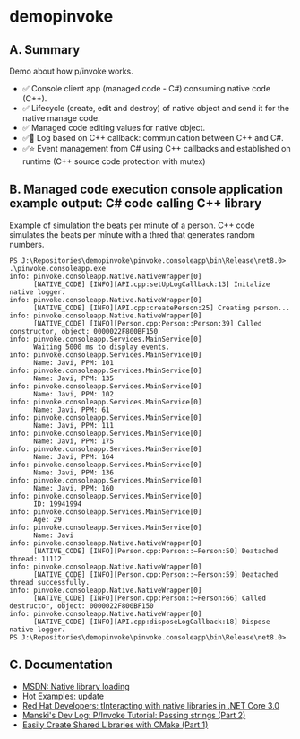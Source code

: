 # demopinvoke

## A. Summary

Demo about how p/invoke works.

- ✅ Console client app (managed code - C#) consuming native code (C++).
- ✅ Lifecycle (create, edit and destroy) of native object and send it for the native manage code.
- ✅ Managed code editing values for native object.
- ✅🚀 Log based on C++ callback: communication between C++ and C#.
- ✅⭐ Event management from C# using C++ callbacks and established on runtime (C++ source code protection with mutex)

## B. Managed code execution console application example output: **C# code calling C++ library**

Example of simulation the beats per minute of a person. C++ code simulates the beats per minute with a thred that generates random numbers.

```
PS J:\Repositories\demopinvoke\pinvoke.consoleapp\bin\Release\net8.0> .\pinvoke.consoleapp.exe
info: pinvoke.consoleapp.Native.NativeWrapper[0]
      [NATIVE_CODE] [INFO][API.cpp:setUpLogCallback:13] Initalize native logger.
info: pinvoke.consoleapp.Native.NativeWrapper[0]
      [NATIVE_CODE] [INFO][API.cpp:createPerson:25] Creating person...
info: pinvoke.consoleapp.Native.NativeWrapper[0]
      [NATIVE_CODE] [INFO][Person.cpp:Person::Person:39] Called constructor, object: 0000022F800BF150
info: pinvoke.consoleapp.Services.MainService[0]
      Waiting 5000 ms to display events.
info: pinvoke.consoleapp.Services.MainService[0]
      Name: Javi, PPM: 101
info: pinvoke.consoleapp.Services.MainService[0]
      Name: Javi, PPM: 135
info: pinvoke.consoleapp.Services.MainService[0]
      Name: Javi, PPM: 102
info: pinvoke.consoleapp.Services.MainService[0]
      Name: Javi, PPM: 61
info: pinvoke.consoleapp.Services.MainService[0]
      Name: Javi, PPM: 111
info: pinvoke.consoleapp.Services.MainService[0]
      Name: Javi, PPM: 175
info: pinvoke.consoleapp.Services.MainService[0]
      Name: Javi, PPM: 164
info: pinvoke.consoleapp.Services.MainService[0]
      Name: Javi, PPM: 136
info: pinvoke.consoleapp.Services.MainService[0]
      Name: Javi, PPM: 160
info: pinvoke.consoleapp.Services.MainService[0]
      ID: 19941994
info: pinvoke.consoleapp.Services.MainService[0]
      Age: 29
info: pinvoke.consoleapp.Services.MainService[0]
      Name: Javi
info: pinvoke.consoleapp.Native.NativeWrapper[0]
      [NATIVE_CODE] [INFO][Person.cpp:Person::~Person:50] Deatached thread: 11112
info: pinvoke.consoleapp.Native.NativeWrapper[0]
      [NATIVE_CODE] [INFO][Person.cpp:Person::~Person:59] Deatached thread successfully.
info: pinvoke.consoleapp.Native.NativeWrapper[0]
      [NATIVE_CODE] [INFO][Person.cpp:Person::~Person:66] Called destructor, object: 0000022F800BF150
info: pinvoke.consoleapp.Native.NativeWrapper[0]
      [NATIVE_CODE] [INFO][API.cpp:disposeLogCallback:18] Dispose native logger.
PS J:\Repositories\demopinvoke\pinvoke.consoleapp\bin\Release\net8.0>
```

## C. Documentation

- [MSDN: Native library loading](https://learn.microsoft.com/en-us/dotnet/standard/native-interop/native-library-loading)
- [Hot Examples: update](https://csharp.hotexamples.com/site/file?hash=0x5ea59faae95926824d1676d7e6534832f9b73f1c41d7e3f2622198711090b595&fullName=dd-trace-dotnet-master/tracer/src/Datadog.Trace/AppSec/Waf/WafNative.cs&project=lucaspimentel/dd-trace-dotnet)
- [Red Hat Developers: tInteracting with native libraries in .NET Core 3.0](https://developers.redhat.com/blog/2019/09/06/interacting-with-native-libraries-in-net-core-3-0#)
- [Manski's Dev Log: P/Invoke Tutorial: Passing strings (Part 2)](https://manski.net/articles/dotnet/pinvoke-tutorial/part-2--passing-strings)
- [Easily Create Shared Libraries with CMake (Part 1)](https://blog.shaduri.dev/easily-create-shared-libraries-with-cmake-part-1)